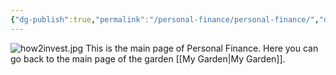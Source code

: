 ```yaml
---
{"dg-publish":true,"permalink":"/personal-finance/personal-finance/","dgPassFrontmatter":true}
---
```


![how2invest.jpg](/img/user/Pictures%20and%20Photos/Pics/how2invest.jpg)
This is the main page of Personal Finance.
Here you can go back to the main page of the garden [[My Garden\|My Garden]].